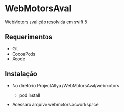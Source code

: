 # WebMotorsAval
WebMotors avalição resolvida em swift 5

## Requerimentos
* Git
* CocoaPods
* Xcode

## Instalação
* No diretório ProjectAllya /WebMotorsAval/webmotors
  * pod install

* Acessaro arquivo webmotors.xcworkspace


